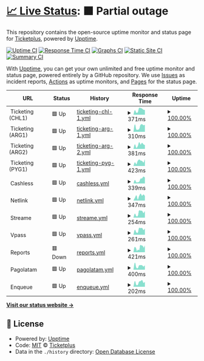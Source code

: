 # [📈 Live Status](https://status.ticketplus.global): <!--live status--> **🟧 Partial outage**

This repository contains the open-source uptime monitor and status page for [Ticketplus](https://ticketplus.cl), powered by [Upptime](https://github.com/upptime/upptime).

[![Uptime CI](https://github.com/ticketplushq/status/workflows/Uptime%20CI/badge.svg)](https://github.com/ticketplushq/status/actions?query=workflow%3A%22Uptime+CI%22)
[![Response Time CI](https://github.com/ticketplushq/status/workflows/Response%20Time%20CI/badge.svg)](https://github.com/ticketplushq/status/actions?query=workflow%3A%22Response+Time+CI%22)
[![Graphs CI](https://github.com/ticketplushq/status/workflows/Graphs%20CI/badge.svg)](https://github.com/ticketplushq/status/actions?query=workflow%3A%22Graphs+CI%22)
[![Static Site CI](https://github.com/ticketplushq/status/workflows/Static%20Site%20CI/badge.svg)](https://github.com/ticketplushq/status/actions?query=workflow%3A%22Static+Site+CI%22)
[![Summary CI](https://github.com/ticketplushq/status/workflows/Summary%20CI/badge.svg)](https://github.com/ticketplushq/status/actions?query=workflow%3A%22Summary+CI%22)

With [Upptime](https://upptime.js.org), you can get your own unlimited and free uptime monitor and status page, powered entirely by a GitHub repository. We use [Issues](https://github.com/ticketplushq/status/issues) as incident reports, [Actions](https://github.com/ticketplushq/status/actions) as uptime monitors, and [Pages](https://status.ticketplus.global) for the status page.

<!--start: status pages-->
<!-- This summary is generated by Upptime (https://github.com/upptime/upptime) -->
<!-- Do not edit this manually, your changes will be overwritten -->
<!-- prettier-ignore -->
| URL | Status | History | Response Time | Uptime |
| --- | ------ | ------- | ------------- | ------ |
| <img alt="" src="https://ticketing-assets.ticketplus.global/assets/logo-round-99223a5db65251ea5227316d3e30dbf03ac693920ffbca86b254f9508224754d.png" height="13"> Ticketing (CHL1) | 🟩 Up | [ticketing-chl-1.yml](https://github.com/ticketplushq/status/commits/HEAD/history/ticketing-chl-1.yml) | <details><summary><img alt="Response time graph" src="./graphs/ticketing-chl-1/response-time-week.png" height="20"> 371ms</summary><br><a href="https://status.ticketplus.global/history/ticketing-chl-1"><img alt="Response time 261" src="https://img.shields.io/endpoint?url=https%3A%2F%2Fraw.githubusercontent.com%2Fticketplushq%2Fstatus%2FHEAD%2Fapi%2Fticketing-chl-1%2Fresponse-time.json"></a><br><a href="https://status.ticketplus.global/history/ticketing-chl-1"><img alt="24-hour response time 366" src="https://img.shields.io/endpoint?url=https%3A%2F%2Fraw.githubusercontent.com%2Fticketplushq%2Fstatus%2FHEAD%2Fapi%2Fticketing-chl-1%2Fresponse-time-day.json"></a><br><a href="https://status.ticketplus.global/history/ticketing-chl-1"><img alt="7-day response time 371" src="https://img.shields.io/endpoint?url=https%3A%2F%2Fraw.githubusercontent.com%2Fticketplushq%2Fstatus%2FHEAD%2Fapi%2Fticketing-chl-1%2Fresponse-time-week.json"></a><br><a href="https://status.ticketplus.global/history/ticketing-chl-1"><img alt="30-day response time 301" src="https://img.shields.io/endpoint?url=https%3A%2F%2Fraw.githubusercontent.com%2Fticketplushq%2Fstatus%2FHEAD%2Fapi%2Fticketing-chl-1%2Fresponse-time-month.json"></a><br><a href="https://status.ticketplus.global/history/ticketing-chl-1"><img alt="1-year response time 261" src="https://img.shields.io/endpoint?url=https%3A%2F%2Fraw.githubusercontent.com%2Fticketplushq%2Fstatus%2FHEAD%2Fapi%2Fticketing-chl-1%2Fresponse-time-year.json"></a></details> | <details><summary><a href="https://status.ticketplus.global/history/ticketing-chl-1">100.00%</a></summary><a href="https://status.ticketplus.global/history/ticketing-chl-1"><img alt="All-time uptime 99.98%" src="https://img.shields.io/endpoint?url=https%3A%2F%2Fraw.githubusercontent.com%2Fticketplushq%2Fstatus%2FHEAD%2Fapi%2Fticketing-chl-1%2Fuptime.json"></a><br><a href="https://status.ticketplus.global/history/ticketing-chl-1"><img alt="24-hour uptime 100.00%" src="https://img.shields.io/endpoint?url=https%3A%2F%2Fraw.githubusercontent.com%2Fticketplushq%2Fstatus%2FHEAD%2Fapi%2Fticketing-chl-1%2Fuptime-day.json"></a><br><a href="https://status.ticketplus.global/history/ticketing-chl-1"><img alt="7-day uptime 100.00%" src="https://img.shields.io/endpoint?url=https%3A%2F%2Fraw.githubusercontent.com%2Fticketplushq%2Fstatus%2FHEAD%2Fapi%2Fticketing-chl-1%2Fuptime-week.json"></a><br><a href="https://status.ticketplus.global/history/ticketing-chl-1"><img alt="30-day uptime 100.00%" src="https://img.shields.io/endpoint?url=https%3A%2F%2Fraw.githubusercontent.com%2Fticketplushq%2Fstatus%2FHEAD%2Fapi%2Fticketing-chl-1%2Fuptime-month.json"></a><br><a href="https://status.ticketplus.global/history/ticketing-chl-1"><img alt="1-year uptime 99.98%" src="https://img.shields.io/endpoint?url=https%3A%2F%2Fraw.githubusercontent.com%2Fticketplushq%2Fstatus%2FHEAD%2Fapi%2Fticketing-chl-1%2Fuptime-year.json"></a></details>
| <img alt="" src="https://ticketing-assets.ticketplus.global/assets/logo-round-99223a5db65251ea5227316d3e30dbf03ac693920ffbca86b254f9508224754d.png" height="13"> Ticketing (ARG1) | 🟩 Up | [ticketing-arg-1.yml](https://github.com/ticketplushq/status/commits/HEAD/history/ticketing-arg-1.yml) | <details><summary><img alt="Response time graph" src="./graphs/ticketing-arg-1/response-time-week.png" height="20"> 310ms</summary><br><a href="https://status.ticketplus.global/history/ticketing-arg-1"><img alt="Response time 389" src="https://img.shields.io/endpoint?url=https%3A%2F%2Fraw.githubusercontent.com%2Fticketplushq%2Fstatus%2FHEAD%2Fapi%2Fticketing-arg-1%2Fresponse-time.json"></a><br><a href="https://status.ticketplus.global/history/ticketing-arg-1"><img alt="24-hour response time 410" src="https://img.shields.io/endpoint?url=https%3A%2F%2Fraw.githubusercontent.com%2Fticketplushq%2Fstatus%2FHEAD%2Fapi%2Fticketing-arg-1%2Fresponse-time-day.json"></a><br><a href="https://status.ticketplus.global/history/ticketing-arg-1"><img alt="7-day response time 310" src="https://img.shields.io/endpoint?url=https%3A%2F%2Fraw.githubusercontent.com%2Fticketplushq%2Fstatus%2FHEAD%2Fapi%2Fticketing-arg-1%2Fresponse-time-week.json"></a><br><a href="https://status.ticketplus.global/history/ticketing-arg-1"><img alt="30-day response time 258" src="https://img.shields.io/endpoint?url=https%3A%2F%2Fraw.githubusercontent.com%2Fticketplushq%2Fstatus%2FHEAD%2Fapi%2Fticketing-arg-1%2Fresponse-time-month.json"></a><br><a href="https://status.ticketplus.global/history/ticketing-arg-1"><img alt="1-year response time 389" src="https://img.shields.io/endpoint?url=https%3A%2F%2Fraw.githubusercontent.com%2Fticketplushq%2Fstatus%2FHEAD%2Fapi%2Fticketing-arg-1%2Fresponse-time-year.json"></a></details> | <details><summary><a href="https://status.ticketplus.global/history/ticketing-arg-1">100.00%</a></summary><a href="https://status.ticketplus.global/history/ticketing-arg-1"><img alt="All-time uptime 99.90%" src="https://img.shields.io/endpoint?url=https%3A%2F%2Fraw.githubusercontent.com%2Fticketplushq%2Fstatus%2FHEAD%2Fapi%2Fticketing-arg-1%2Fuptime.json"></a><br><a href="https://status.ticketplus.global/history/ticketing-arg-1"><img alt="24-hour uptime 100.00%" src="https://img.shields.io/endpoint?url=https%3A%2F%2Fraw.githubusercontent.com%2Fticketplushq%2Fstatus%2FHEAD%2Fapi%2Fticketing-arg-1%2Fuptime-day.json"></a><br><a href="https://status.ticketplus.global/history/ticketing-arg-1"><img alt="7-day uptime 100.00%" src="https://img.shields.io/endpoint?url=https%3A%2F%2Fraw.githubusercontent.com%2Fticketplushq%2Fstatus%2FHEAD%2Fapi%2Fticketing-arg-1%2Fuptime-week.json"></a><br><a href="https://status.ticketplus.global/history/ticketing-arg-1"><img alt="30-day uptime 100.00%" src="https://img.shields.io/endpoint?url=https%3A%2F%2Fraw.githubusercontent.com%2Fticketplushq%2Fstatus%2FHEAD%2Fapi%2Fticketing-arg-1%2Fuptime-month.json"></a><br><a href="https://status.ticketplus.global/history/ticketing-arg-1"><img alt="1-year uptime 99.90%" src="https://img.shields.io/endpoint?url=https%3A%2F%2Fraw.githubusercontent.com%2Fticketplushq%2Fstatus%2FHEAD%2Fapi%2Fticketing-arg-1%2Fuptime-year.json"></a></details>
| <img alt="" src="https://ticketing-assets.ticketplus.global/assets/logo-round-99223a5db65251ea5227316d3e30dbf03ac693920ffbca86b254f9508224754d.png" height="13"> Ticketing (ARG2) | 🟩 Up | [ticketing-arg-2.yml](https://github.com/ticketplushq/status/commits/HEAD/history/ticketing-arg-2.yml) | <details><summary><img alt="Response time graph" src="./graphs/ticketing-arg-2/response-time-week.png" height="20"> 381ms</summary><br><a href="https://status.ticketplus.global/history/ticketing-arg-2"><img alt="Response time 300" src="https://img.shields.io/endpoint?url=https%3A%2F%2Fraw.githubusercontent.com%2Fticketplushq%2Fstatus%2FHEAD%2Fapi%2Fticketing-arg-2%2Fresponse-time.json"></a><br><a href="https://status.ticketplus.global/history/ticketing-arg-2"><img alt="24-hour response time 353" src="https://img.shields.io/endpoint?url=https%3A%2F%2Fraw.githubusercontent.com%2Fticketplushq%2Fstatus%2FHEAD%2Fapi%2Fticketing-arg-2%2Fresponse-time-day.json"></a><br><a href="https://status.ticketplus.global/history/ticketing-arg-2"><img alt="7-day response time 381" src="https://img.shields.io/endpoint?url=https%3A%2F%2Fraw.githubusercontent.com%2Fticketplushq%2Fstatus%2FHEAD%2Fapi%2Fticketing-arg-2%2Fresponse-time-week.json"></a><br><a href="https://status.ticketplus.global/history/ticketing-arg-2"><img alt="30-day response time 439" src="https://img.shields.io/endpoint?url=https%3A%2F%2Fraw.githubusercontent.com%2Fticketplushq%2Fstatus%2FHEAD%2Fapi%2Fticketing-arg-2%2Fresponse-time-month.json"></a><br><a href="https://status.ticketplus.global/history/ticketing-arg-2"><img alt="1-year response time 300" src="https://img.shields.io/endpoint?url=https%3A%2F%2Fraw.githubusercontent.com%2Fticketplushq%2Fstatus%2FHEAD%2Fapi%2Fticketing-arg-2%2Fresponse-time-year.json"></a></details> | <details><summary><a href="https://status.ticketplus.global/history/ticketing-arg-2">100.00%</a></summary><a href="https://status.ticketplus.global/history/ticketing-arg-2"><img alt="All-time uptime 99.91%" src="https://img.shields.io/endpoint?url=https%3A%2F%2Fraw.githubusercontent.com%2Fticketplushq%2Fstatus%2FHEAD%2Fapi%2Fticketing-arg-2%2Fuptime.json"></a><br><a href="https://status.ticketplus.global/history/ticketing-arg-2"><img alt="24-hour uptime 100.00%" src="https://img.shields.io/endpoint?url=https%3A%2F%2Fraw.githubusercontent.com%2Fticketplushq%2Fstatus%2FHEAD%2Fapi%2Fticketing-arg-2%2Fuptime-day.json"></a><br><a href="https://status.ticketplus.global/history/ticketing-arg-2"><img alt="7-day uptime 100.00%" src="https://img.shields.io/endpoint?url=https%3A%2F%2Fraw.githubusercontent.com%2Fticketplushq%2Fstatus%2FHEAD%2Fapi%2Fticketing-arg-2%2Fuptime-week.json"></a><br><a href="https://status.ticketplus.global/history/ticketing-arg-2"><img alt="30-day uptime 100.00%" src="https://img.shields.io/endpoint?url=https%3A%2F%2Fraw.githubusercontent.com%2Fticketplushq%2Fstatus%2FHEAD%2Fapi%2Fticketing-arg-2%2Fuptime-month.json"></a><br><a href="https://status.ticketplus.global/history/ticketing-arg-2"><img alt="1-year uptime 99.91%" src="https://img.shields.io/endpoint?url=https%3A%2F%2Fraw.githubusercontent.com%2Fticketplushq%2Fstatus%2FHEAD%2Fapi%2Fticketing-arg-2%2Fuptime-year.json"></a></details>
| <img alt="" src="https://ticketing-assets.ticketplus.global/assets/logo-round-99223a5db65251ea5227316d3e30dbf03ac693920ffbca86b254f9508224754d.png" height="13"> Ticketing (PYG1) | 🟩 Up | [ticketing-pyg-1.yml](https://github.com/ticketplushq/status/commits/HEAD/history/ticketing-pyg-1.yml) | <details><summary><img alt="Response time graph" src="./graphs/ticketing-pyg-1/response-time-week.png" height="20"> 423ms</summary><br><a href="https://status.ticketplus.global/history/ticketing-pyg-1"><img alt="Response time 341" src="https://img.shields.io/endpoint?url=https%3A%2F%2Fraw.githubusercontent.com%2Fticketplushq%2Fstatus%2FHEAD%2Fapi%2Fticketing-pyg-1%2Fresponse-time.json"></a><br><a href="https://status.ticketplus.global/history/ticketing-pyg-1"><img alt="24-hour response time 617" src="https://img.shields.io/endpoint?url=https%3A%2F%2Fraw.githubusercontent.com%2Fticketplushq%2Fstatus%2FHEAD%2Fapi%2Fticketing-pyg-1%2Fresponse-time-day.json"></a><br><a href="https://status.ticketplus.global/history/ticketing-pyg-1"><img alt="7-day response time 423" src="https://img.shields.io/endpoint?url=https%3A%2F%2Fraw.githubusercontent.com%2Fticketplushq%2Fstatus%2FHEAD%2Fapi%2Fticketing-pyg-1%2Fresponse-time-week.json"></a><br><a href="https://status.ticketplus.global/history/ticketing-pyg-1"><img alt="30-day response time 354" src="https://img.shields.io/endpoint?url=https%3A%2F%2Fraw.githubusercontent.com%2Fticketplushq%2Fstatus%2FHEAD%2Fapi%2Fticketing-pyg-1%2Fresponse-time-month.json"></a><br><a href="https://status.ticketplus.global/history/ticketing-pyg-1"><img alt="1-year response time 341" src="https://img.shields.io/endpoint?url=https%3A%2F%2Fraw.githubusercontent.com%2Fticketplushq%2Fstatus%2FHEAD%2Fapi%2Fticketing-pyg-1%2Fresponse-time-year.json"></a></details> | <details><summary><a href="https://status.ticketplus.global/history/ticketing-pyg-1">100.00%</a></summary><a href="https://status.ticketplus.global/history/ticketing-pyg-1"><img alt="All-time uptime 100.00%" src="https://img.shields.io/endpoint?url=https%3A%2F%2Fraw.githubusercontent.com%2Fticketplushq%2Fstatus%2FHEAD%2Fapi%2Fticketing-pyg-1%2Fuptime.json"></a><br><a href="https://status.ticketplus.global/history/ticketing-pyg-1"><img alt="24-hour uptime 100.00%" src="https://img.shields.io/endpoint?url=https%3A%2F%2Fraw.githubusercontent.com%2Fticketplushq%2Fstatus%2FHEAD%2Fapi%2Fticketing-pyg-1%2Fuptime-day.json"></a><br><a href="https://status.ticketplus.global/history/ticketing-pyg-1"><img alt="7-day uptime 100.00%" src="https://img.shields.io/endpoint?url=https%3A%2F%2Fraw.githubusercontent.com%2Fticketplushq%2Fstatus%2FHEAD%2Fapi%2Fticketing-pyg-1%2Fuptime-week.json"></a><br><a href="https://status.ticketplus.global/history/ticketing-pyg-1"><img alt="30-day uptime 100.00%" src="https://img.shields.io/endpoint?url=https%3A%2F%2Fraw.githubusercontent.com%2Fticketplushq%2Fstatus%2FHEAD%2Fapi%2Fticketing-pyg-1%2Fuptime-month.json"></a><br><a href="https://status.ticketplus.global/history/ticketing-pyg-1"><img alt="1-year uptime 100.00%" src="https://img.shields.io/endpoint?url=https%3A%2F%2Fraw.githubusercontent.com%2Fticketplushq%2Fstatus%2FHEAD%2Fapi%2Fticketing-pyg-1%2Fuptime-year.json"></a></details>
| <img alt="" src="https://icons.duckduckgo.com/ip3/null.ico" height="13"> Cashless | 🟩 Up | [cashless.yml](https://github.com/ticketplushq/status/commits/HEAD/history/cashless.yml) | <details><summary><img alt="Response time graph" src="./graphs/cashless/response-time-week.png" height="20"> 339ms</summary><br><a href="https://status.ticketplus.global/history/cashless"><img alt="Response time 395" src="https://img.shields.io/endpoint?url=https%3A%2F%2Fraw.githubusercontent.com%2Fticketplushq%2Fstatus%2FHEAD%2Fapi%2Fcashless%2Fresponse-time.json"></a><br><a href="https://status.ticketplus.global/history/cashless"><img alt="24-hour response time 538" src="https://img.shields.io/endpoint?url=https%3A%2F%2Fraw.githubusercontent.com%2Fticketplushq%2Fstatus%2FHEAD%2Fapi%2Fcashless%2Fresponse-time-day.json"></a><br><a href="https://status.ticketplus.global/history/cashless"><img alt="7-day response time 339" src="https://img.shields.io/endpoint?url=https%3A%2F%2Fraw.githubusercontent.com%2Fticketplushq%2Fstatus%2FHEAD%2Fapi%2Fcashless%2Fresponse-time-week.json"></a><br><a href="https://status.ticketplus.global/history/cashless"><img alt="30-day response time 597" src="https://img.shields.io/endpoint?url=https%3A%2F%2Fraw.githubusercontent.com%2Fticketplushq%2Fstatus%2FHEAD%2Fapi%2Fcashless%2Fresponse-time-month.json"></a><br><a href="https://status.ticketplus.global/history/cashless"><img alt="1-year response time 395" src="https://img.shields.io/endpoint?url=https%3A%2F%2Fraw.githubusercontent.com%2Fticketplushq%2Fstatus%2FHEAD%2Fapi%2Fcashless%2Fresponse-time-year.json"></a></details> | <details><summary><a href="https://status.ticketplus.global/history/cashless">100.00%</a></summary><a href="https://status.ticketplus.global/history/cashless"><img alt="All-time uptime 100.00%" src="https://img.shields.io/endpoint?url=https%3A%2F%2Fraw.githubusercontent.com%2Fticketplushq%2Fstatus%2FHEAD%2Fapi%2Fcashless%2Fuptime.json"></a><br><a href="https://status.ticketplus.global/history/cashless"><img alt="24-hour uptime 100.00%" src="https://img.shields.io/endpoint?url=https%3A%2F%2Fraw.githubusercontent.com%2Fticketplushq%2Fstatus%2FHEAD%2Fapi%2Fcashless%2Fuptime-day.json"></a><br><a href="https://status.ticketplus.global/history/cashless"><img alt="7-day uptime 100.00%" src="https://img.shields.io/endpoint?url=https%3A%2F%2Fraw.githubusercontent.com%2Fticketplushq%2Fstatus%2FHEAD%2Fapi%2Fcashless%2Fuptime-week.json"></a><br><a href="https://status.ticketplus.global/history/cashless"><img alt="30-day uptime 100.00%" src="https://img.shields.io/endpoint?url=https%3A%2F%2Fraw.githubusercontent.com%2Fticketplushq%2Fstatus%2FHEAD%2Fapi%2Fcashless%2Fuptime-month.json"></a><br><a href="https://status.ticketplus.global/history/cashless"><img alt="1-year uptime 100.00%" src="https://img.shields.io/endpoint?url=https%3A%2F%2Fraw.githubusercontent.com%2Fticketplushq%2Fstatus%2FHEAD%2Fapi%2Fcashless%2Fuptime-year.json"></a></details>
| <img alt="" src="https://icons.duckduckgo.com/ip3/null.ico" height="13"> Netlink | 🟩 Up | [netlink.yml](https://github.com/ticketplushq/status/commits/HEAD/history/netlink.yml) | <details><summary><img alt="Response time graph" src="./graphs/netlink/response-time-week.png" height="20"> 347ms</summary><br><a href="https://status.ticketplus.global/history/netlink"><img alt="Response time 231" src="https://img.shields.io/endpoint?url=https%3A%2F%2Fraw.githubusercontent.com%2Fticketplushq%2Fstatus%2FHEAD%2Fapi%2Fnetlink%2Fresponse-time.json"></a><br><a href="https://status.ticketplus.global/history/netlink"><img alt="24-hour response time 355" src="https://img.shields.io/endpoint?url=https%3A%2F%2Fraw.githubusercontent.com%2Fticketplushq%2Fstatus%2FHEAD%2Fapi%2Fnetlink%2Fresponse-time-day.json"></a><br><a href="https://status.ticketplus.global/history/netlink"><img alt="7-day response time 347" src="https://img.shields.io/endpoint?url=https%3A%2F%2Fraw.githubusercontent.com%2Fticketplushq%2Fstatus%2FHEAD%2Fapi%2Fnetlink%2Fresponse-time-week.json"></a><br><a href="https://status.ticketplus.global/history/netlink"><img alt="30-day response time 258" src="https://img.shields.io/endpoint?url=https%3A%2F%2Fraw.githubusercontent.com%2Fticketplushq%2Fstatus%2FHEAD%2Fapi%2Fnetlink%2Fresponse-time-month.json"></a><br><a href="https://status.ticketplus.global/history/netlink"><img alt="1-year response time 231" src="https://img.shields.io/endpoint?url=https%3A%2F%2Fraw.githubusercontent.com%2Fticketplushq%2Fstatus%2FHEAD%2Fapi%2Fnetlink%2Fresponse-time-year.json"></a></details> | <details><summary><a href="https://status.ticketplus.global/history/netlink">100.00%</a></summary><a href="https://status.ticketplus.global/history/netlink"><img alt="All-time uptime 100.00%" src="https://img.shields.io/endpoint?url=https%3A%2F%2Fraw.githubusercontent.com%2Fticketplushq%2Fstatus%2FHEAD%2Fapi%2Fnetlink%2Fuptime.json"></a><br><a href="https://status.ticketplus.global/history/netlink"><img alt="24-hour uptime 100.00%" src="https://img.shields.io/endpoint?url=https%3A%2F%2Fraw.githubusercontent.com%2Fticketplushq%2Fstatus%2FHEAD%2Fapi%2Fnetlink%2Fuptime-day.json"></a><br><a href="https://status.ticketplus.global/history/netlink"><img alt="7-day uptime 100.00%" src="https://img.shields.io/endpoint?url=https%3A%2F%2Fraw.githubusercontent.com%2Fticketplushq%2Fstatus%2FHEAD%2Fapi%2Fnetlink%2Fuptime-week.json"></a><br><a href="https://status.ticketplus.global/history/netlink"><img alt="30-day uptime 100.00%" src="https://img.shields.io/endpoint?url=https%3A%2F%2Fraw.githubusercontent.com%2Fticketplushq%2Fstatus%2FHEAD%2Fapi%2Fnetlink%2Fuptime-month.json"></a><br><a href="https://status.ticketplus.global/history/netlink"><img alt="1-year uptime 100.00%" src="https://img.shields.io/endpoint?url=https%3A%2F%2Fraw.githubusercontent.com%2Fticketplushq%2Fstatus%2FHEAD%2Fapi%2Fnetlink%2Fuptime-year.json"></a></details>
| <img alt="" src="https://icons.duckduckgo.com/ip3/null.ico" height="13"> Streame | 🟩 Up | [streame.yml](https://github.com/ticketplushq/status/commits/HEAD/history/streame.yml) | <details><summary><img alt="Response time graph" src="./graphs/streame/response-time-week.png" height="20"> 254ms</summary><br><a href="https://status.ticketplus.global/history/streame"><img alt="Response time 216" src="https://img.shields.io/endpoint?url=https%3A%2F%2Fraw.githubusercontent.com%2Fticketplushq%2Fstatus%2FHEAD%2Fapi%2Fstreame%2Fresponse-time.json"></a><br><a href="https://status.ticketplus.global/history/streame"><img alt="24-hour response time 340" src="https://img.shields.io/endpoint?url=https%3A%2F%2Fraw.githubusercontent.com%2Fticketplushq%2Fstatus%2FHEAD%2Fapi%2Fstreame%2Fresponse-time-day.json"></a><br><a href="https://status.ticketplus.global/history/streame"><img alt="7-day response time 254" src="https://img.shields.io/endpoint?url=https%3A%2F%2Fraw.githubusercontent.com%2Fticketplushq%2Fstatus%2FHEAD%2Fapi%2Fstreame%2Fresponse-time-week.json"></a><br><a href="https://status.ticketplus.global/history/streame"><img alt="30-day response time 224" src="https://img.shields.io/endpoint?url=https%3A%2F%2Fraw.githubusercontent.com%2Fticketplushq%2Fstatus%2FHEAD%2Fapi%2Fstreame%2Fresponse-time-month.json"></a><br><a href="https://status.ticketplus.global/history/streame"><img alt="1-year response time 216" src="https://img.shields.io/endpoint?url=https%3A%2F%2Fraw.githubusercontent.com%2Fticketplushq%2Fstatus%2FHEAD%2Fapi%2Fstreame%2Fresponse-time-year.json"></a></details> | <details><summary><a href="https://status.ticketplus.global/history/streame">100.00%</a></summary><a href="https://status.ticketplus.global/history/streame"><img alt="All-time uptime 100.00%" src="https://img.shields.io/endpoint?url=https%3A%2F%2Fraw.githubusercontent.com%2Fticketplushq%2Fstatus%2FHEAD%2Fapi%2Fstreame%2Fuptime.json"></a><br><a href="https://status.ticketplus.global/history/streame"><img alt="24-hour uptime 100.00%" src="https://img.shields.io/endpoint?url=https%3A%2F%2Fraw.githubusercontent.com%2Fticketplushq%2Fstatus%2FHEAD%2Fapi%2Fstreame%2Fuptime-day.json"></a><br><a href="https://status.ticketplus.global/history/streame"><img alt="7-day uptime 100.00%" src="https://img.shields.io/endpoint?url=https%3A%2F%2Fraw.githubusercontent.com%2Fticketplushq%2Fstatus%2FHEAD%2Fapi%2Fstreame%2Fuptime-week.json"></a><br><a href="https://status.ticketplus.global/history/streame"><img alt="30-day uptime 100.00%" src="https://img.shields.io/endpoint?url=https%3A%2F%2Fraw.githubusercontent.com%2Fticketplushq%2Fstatus%2FHEAD%2Fapi%2Fstreame%2Fuptime-month.json"></a><br><a href="https://status.ticketplus.global/history/streame"><img alt="1-year uptime 100.00%" src="https://img.shields.io/endpoint?url=https%3A%2F%2Fraw.githubusercontent.com%2Fticketplushq%2Fstatus%2FHEAD%2Fapi%2Fstreame%2Fuptime-year.json"></a></details>
| <img alt="" src="https://icons.duckduckgo.com/ip3/null.ico" height="13"> Vpass | 🟩 Up | [vpass.yml](https://github.com/ticketplushq/status/commits/HEAD/history/vpass.yml) | <details><summary><img alt="Response time graph" src="./graphs/vpass/response-time-week.png" height="20"> 261ms</summary><br><a href="https://status.ticketplus.global/history/vpass"><img alt="Response time 212" src="https://img.shields.io/endpoint?url=https%3A%2F%2Fraw.githubusercontent.com%2Fticketplushq%2Fstatus%2FHEAD%2Fapi%2Fvpass%2Fresponse-time.json"></a><br><a href="https://status.ticketplus.global/history/vpass"><img alt="24-hour response time 322" src="https://img.shields.io/endpoint?url=https%3A%2F%2Fraw.githubusercontent.com%2Fticketplushq%2Fstatus%2FHEAD%2Fapi%2Fvpass%2Fresponse-time-day.json"></a><br><a href="https://status.ticketplus.global/history/vpass"><img alt="7-day response time 261" src="https://img.shields.io/endpoint?url=https%3A%2F%2Fraw.githubusercontent.com%2Fticketplushq%2Fstatus%2FHEAD%2Fapi%2Fvpass%2Fresponse-time-week.json"></a><br><a href="https://status.ticketplus.global/history/vpass"><img alt="30-day response time 231" src="https://img.shields.io/endpoint?url=https%3A%2F%2Fraw.githubusercontent.com%2Fticketplushq%2Fstatus%2FHEAD%2Fapi%2Fvpass%2Fresponse-time-month.json"></a><br><a href="https://status.ticketplus.global/history/vpass"><img alt="1-year response time 212" src="https://img.shields.io/endpoint?url=https%3A%2F%2Fraw.githubusercontent.com%2Fticketplushq%2Fstatus%2FHEAD%2Fapi%2Fvpass%2Fresponse-time-year.json"></a></details> | <details><summary><a href="https://status.ticketplus.global/history/vpass">100.00%</a></summary><a href="https://status.ticketplus.global/history/vpass"><img alt="All-time uptime 100.00%" src="https://img.shields.io/endpoint?url=https%3A%2F%2Fraw.githubusercontent.com%2Fticketplushq%2Fstatus%2FHEAD%2Fapi%2Fvpass%2Fuptime.json"></a><br><a href="https://status.ticketplus.global/history/vpass"><img alt="24-hour uptime 100.00%" src="https://img.shields.io/endpoint?url=https%3A%2F%2Fraw.githubusercontent.com%2Fticketplushq%2Fstatus%2FHEAD%2Fapi%2Fvpass%2Fuptime-day.json"></a><br><a href="https://status.ticketplus.global/history/vpass"><img alt="7-day uptime 100.00%" src="https://img.shields.io/endpoint?url=https%3A%2F%2Fraw.githubusercontent.com%2Fticketplushq%2Fstatus%2FHEAD%2Fapi%2Fvpass%2Fuptime-week.json"></a><br><a href="https://status.ticketplus.global/history/vpass"><img alt="30-day uptime 100.00%" src="https://img.shields.io/endpoint?url=https%3A%2F%2Fraw.githubusercontent.com%2Fticketplushq%2Fstatus%2FHEAD%2Fapi%2Fvpass%2Fuptime-month.json"></a><br><a href="https://status.ticketplus.global/history/vpass"><img alt="1-year uptime 100.00%" src="https://img.shields.io/endpoint?url=https%3A%2F%2Fraw.githubusercontent.com%2Fticketplushq%2Fstatus%2FHEAD%2Fapi%2Fvpass%2Fuptime-year.json"></a></details>
| <img alt="" src="https://icons.duckduckgo.com/ip3/null.ico" height="13"> Reports | 🟥 Down | [reports.yml](https://github.com/ticketplushq/status/commits/HEAD/history/reports.yml) | <details><summary><img alt="Response time graph" src="./graphs/reports/response-time-week.png" height="20"> 421ms</summary><br><a href="https://status.ticketplus.global/history/reports"><img alt="Response time 370" src="https://img.shields.io/endpoint?url=https%3A%2F%2Fraw.githubusercontent.com%2Fticketplushq%2Fstatus%2FHEAD%2Fapi%2Freports%2Fresponse-time.json"></a><br><a href="https://status.ticketplus.global/history/reports"><img alt="24-hour response time 492" src="https://img.shields.io/endpoint?url=https%3A%2F%2Fraw.githubusercontent.com%2Fticketplushq%2Fstatus%2FHEAD%2Fapi%2Freports%2Fresponse-time-day.json"></a><br><a href="https://status.ticketplus.global/history/reports"><img alt="7-day response time 421" src="https://img.shields.io/endpoint?url=https%3A%2F%2Fraw.githubusercontent.com%2Fticketplushq%2Fstatus%2FHEAD%2Fapi%2Freports%2Fresponse-time-week.json"></a><br><a href="https://status.ticketplus.global/history/reports"><img alt="30-day response time 379" src="https://img.shields.io/endpoint?url=https%3A%2F%2Fraw.githubusercontent.com%2Fticketplushq%2Fstatus%2FHEAD%2Fapi%2Freports%2Fresponse-time-month.json"></a><br><a href="https://status.ticketplus.global/history/reports"><img alt="1-year response time 370" src="https://img.shields.io/endpoint?url=https%3A%2F%2Fraw.githubusercontent.com%2Fticketplushq%2Fstatus%2FHEAD%2Fapi%2Freports%2Fresponse-time-year.json"></a></details> | <details><summary><a href="https://status.ticketplus.global/history/reports">100.00%</a></summary><a href="https://status.ticketplus.global/history/reports"><img alt="All-time uptime 99.88%" src="https://img.shields.io/endpoint?url=https%3A%2F%2Fraw.githubusercontent.com%2Fticketplushq%2Fstatus%2FHEAD%2Fapi%2Freports%2Fuptime.json"></a><br><a href="https://status.ticketplus.global/history/reports"><img alt="24-hour uptime 99.99%" src="https://img.shields.io/endpoint?url=https%3A%2F%2Fraw.githubusercontent.com%2Fticketplushq%2Fstatus%2FHEAD%2Fapi%2Freports%2Fuptime-day.json"></a><br><a href="https://status.ticketplus.global/history/reports"><img alt="7-day uptime 100.00%" src="https://img.shields.io/endpoint?url=https%3A%2F%2Fraw.githubusercontent.com%2Fticketplushq%2Fstatus%2FHEAD%2Fapi%2Freports%2Fuptime-week.json"></a><br><a href="https://status.ticketplus.global/history/reports"><img alt="30-day uptime 99.87%" src="https://img.shields.io/endpoint?url=https%3A%2F%2Fraw.githubusercontent.com%2Fticketplushq%2Fstatus%2FHEAD%2Fapi%2Freports%2Fuptime-month.json"></a><br><a href="https://status.ticketplus.global/history/reports"><img alt="1-year uptime 99.88%" src="https://img.shields.io/endpoint?url=https%3A%2F%2Fraw.githubusercontent.com%2Fticketplushq%2Fstatus%2FHEAD%2Fapi%2Freports%2Fuptime-year.json"></a></details>
| <img alt="" src="https://icons.duckduckgo.com/ip3/null.ico" height="13"> Pagolatam | 🟩 Up | [pagolatam.yml](https://github.com/ticketplushq/status/commits/HEAD/history/pagolatam.yml) | <details><summary><img alt="Response time graph" src="./graphs/pagolatam/response-time-week.png" height="20"> 400ms</summary><br><a href="https://status.ticketplus.global/history/pagolatam"><img alt="Response time 400" src="https://img.shields.io/endpoint?url=https%3A%2F%2Fraw.githubusercontent.com%2Fticketplushq%2Fstatus%2FHEAD%2Fapi%2Fpagolatam%2Fresponse-time.json"></a><br><a href="https://status.ticketplus.global/history/pagolatam"><img alt="24-hour response time 445" src="https://img.shields.io/endpoint?url=https%3A%2F%2Fraw.githubusercontent.com%2Fticketplushq%2Fstatus%2FHEAD%2Fapi%2Fpagolatam%2Fresponse-time-day.json"></a><br><a href="https://status.ticketplus.global/history/pagolatam"><img alt="7-day response time 400" src="https://img.shields.io/endpoint?url=https%3A%2F%2Fraw.githubusercontent.com%2Fticketplushq%2Fstatus%2FHEAD%2Fapi%2Fpagolatam%2Fresponse-time-week.json"></a><br><a href="https://status.ticketplus.global/history/pagolatam"><img alt="30-day response time 400" src="https://img.shields.io/endpoint?url=https%3A%2F%2Fraw.githubusercontent.com%2Fticketplushq%2Fstatus%2FHEAD%2Fapi%2Fpagolatam%2Fresponse-time-month.json"></a><br><a href="https://status.ticketplus.global/history/pagolatam"><img alt="1-year response time 400" src="https://img.shields.io/endpoint?url=https%3A%2F%2Fraw.githubusercontent.com%2Fticketplushq%2Fstatus%2FHEAD%2Fapi%2Fpagolatam%2Fresponse-time-year.json"></a></details> | <details><summary><a href="https://status.ticketplus.global/history/pagolatam">100.00%</a></summary><a href="https://status.ticketplus.global/history/pagolatam"><img alt="All-time uptime 100.00%" src="https://img.shields.io/endpoint?url=https%3A%2F%2Fraw.githubusercontent.com%2Fticketplushq%2Fstatus%2FHEAD%2Fapi%2Fpagolatam%2Fuptime.json"></a><br><a href="https://status.ticketplus.global/history/pagolatam"><img alt="24-hour uptime 100.00%" src="https://img.shields.io/endpoint?url=https%3A%2F%2Fraw.githubusercontent.com%2Fticketplushq%2Fstatus%2FHEAD%2Fapi%2Fpagolatam%2Fuptime-day.json"></a><br><a href="https://status.ticketplus.global/history/pagolatam"><img alt="7-day uptime 100.00%" src="https://img.shields.io/endpoint?url=https%3A%2F%2Fraw.githubusercontent.com%2Fticketplushq%2Fstatus%2FHEAD%2Fapi%2Fpagolatam%2Fuptime-week.json"></a><br><a href="https://status.ticketplus.global/history/pagolatam"><img alt="30-day uptime 100.00%" src="https://img.shields.io/endpoint?url=https%3A%2F%2Fraw.githubusercontent.com%2Fticketplushq%2Fstatus%2FHEAD%2Fapi%2Fpagolatam%2Fuptime-month.json"></a><br><a href="https://status.ticketplus.global/history/pagolatam"><img alt="1-year uptime 100.00%" src="https://img.shields.io/endpoint?url=https%3A%2F%2Fraw.githubusercontent.com%2Fticketplushq%2Fstatus%2FHEAD%2Fapi%2Fpagolatam%2Fuptime-year.json"></a></details>
| <img alt="" src="https://icons.duckduckgo.com/ip3/null.ico" height="13"> Enqueue | 🟩 Up | [enqueue.yml](https://github.com/ticketplushq/status/commits/HEAD/history/enqueue.yml) | <details><summary><img alt="Response time graph" src="./graphs/enqueue/response-time-week.png" height="20"> 202ms</summary><br><a href="https://status.ticketplus.global/history/enqueue"><img alt="Response time 161" src="https://img.shields.io/endpoint?url=https%3A%2F%2Fraw.githubusercontent.com%2Fticketplushq%2Fstatus%2FHEAD%2Fapi%2Fenqueue%2Fresponse-time.json"></a><br><a href="https://status.ticketplus.global/history/enqueue"><img alt="24-hour response time 219" src="https://img.shields.io/endpoint?url=https%3A%2F%2Fraw.githubusercontent.com%2Fticketplushq%2Fstatus%2FHEAD%2Fapi%2Fenqueue%2Fresponse-time-day.json"></a><br><a href="https://status.ticketplus.global/history/enqueue"><img alt="7-day response time 202" src="https://img.shields.io/endpoint?url=https%3A%2F%2Fraw.githubusercontent.com%2Fticketplushq%2Fstatus%2FHEAD%2Fapi%2Fenqueue%2Fresponse-time-week.json"></a><br><a href="https://status.ticketplus.global/history/enqueue"><img alt="30-day response time 184" src="https://img.shields.io/endpoint?url=https%3A%2F%2Fraw.githubusercontent.com%2Fticketplushq%2Fstatus%2FHEAD%2Fapi%2Fenqueue%2Fresponse-time-month.json"></a><br><a href="https://status.ticketplus.global/history/enqueue"><img alt="1-year response time 161" src="https://img.shields.io/endpoint?url=https%3A%2F%2Fraw.githubusercontent.com%2Fticketplushq%2Fstatus%2FHEAD%2Fapi%2Fenqueue%2Fresponse-time-year.json"></a></details> | <details><summary><a href="https://status.ticketplus.global/history/enqueue">100.00%</a></summary><a href="https://status.ticketplus.global/history/enqueue"><img alt="All-time uptime 100.00%" src="https://img.shields.io/endpoint?url=https%3A%2F%2Fraw.githubusercontent.com%2Fticketplushq%2Fstatus%2FHEAD%2Fapi%2Fenqueue%2Fuptime.json"></a><br><a href="https://status.ticketplus.global/history/enqueue"><img alt="24-hour uptime 100.00%" src="https://img.shields.io/endpoint?url=https%3A%2F%2Fraw.githubusercontent.com%2Fticketplushq%2Fstatus%2FHEAD%2Fapi%2Fenqueue%2Fuptime-day.json"></a><br><a href="https://status.ticketplus.global/history/enqueue"><img alt="7-day uptime 100.00%" src="https://img.shields.io/endpoint?url=https%3A%2F%2Fraw.githubusercontent.com%2Fticketplushq%2Fstatus%2FHEAD%2Fapi%2Fenqueue%2Fuptime-week.json"></a><br><a href="https://status.ticketplus.global/history/enqueue"><img alt="30-day uptime 100.00%" src="https://img.shields.io/endpoint?url=https%3A%2F%2Fraw.githubusercontent.com%2Fticketplushq%2Fstatus%2FHEAD%2Fapi%2Fenqueue%2Fuptime-month.json"></a><br><a href="https://status.ticketplus.global/history/enqueue"><img alt="1-year uptime 100.00%" src="https://img.shields.io/endpoint?url=https%3A%2F%2Fraw.githubusercontent.com%2Fticketplushq%2Fstatus%2FHEAD%2Fapi%2Fenqueue%2Fuptime-year.json"></a></details>

<!--end: status pages-->

[**Visit our status website →**](https://status.ticketplus.global)

## 📄 License

- Powered by: [Upptime](https://github.com/upptime/upptime)
- Code: [MIT](./LICENSE) © [Ticketplus](https://ticketplus.cl)
- Data in the `./history` directory: [Open Database License](https://opendatacommons.org/licenses/odbl/1-0/)
